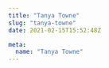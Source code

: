 ```yaml
---
title: "Tanya Towne"
slug: "tanya-towne"
date: 2021-02-15T15:52:48Z

meta:
  name: "Tanya Towne"
---
```


